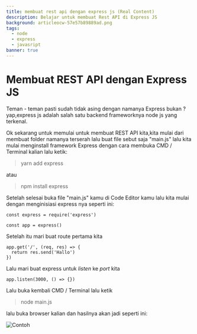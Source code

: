 ```yaml
---
title: membuat rest api dengan express js (Real Content)
description: Belajar untuk membuat Rest API di Express JS
background: articleocw-57e57b89889ad.png
tags:
  - node
  - express
  - javasript
banner: true
---
```


# Membuat REST API dengan Express JS

Teman - teman pasti sudah tidak asing dengan namanya Express bukan ? yap,express js adalah salah satu backend frameworknya node js
yang terkenal.

Ok sekarang untuk memulai untuk membuat REST API kita,kita mulai dari membuat folder namanya terserah lalu buat file sebut saja "main.js" lalu kita mulai menginstall framework Express dengan cara membuka CMD / Terminal kalian lalu ketik:

> yarn add express

atau

> npm install express

Setelah selesai buka file "main.js" kamu di Code Editor kamu lalu kita mulai dengan menginisiasi express nya seperti ini:

```js{1,3-5}[main.js]
const express = require('express')

const app = express()
```

Setelah itu mari buat route pertama kita

```js{1,3-5}[main.js]
app.get('/', (req, res) => {
  return res.send('Hallo')
})
```

Lalu mari buat express untuk _listen_ ke _port_ kita

```js{1,3-5}[main.js]
app.listen(3000, () => {})
```

Lalu buka kembali CMD / Terminal lalu ketik

> node main.js

lalu buka browser kalian dan hasilnya akan jadi seperti ini:

![Contoh](/contents/xx.png)

